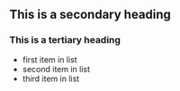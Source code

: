 ## This is a secondary heading
### This is a tertiary heading
* first item in list
* second item in list
* third item in list